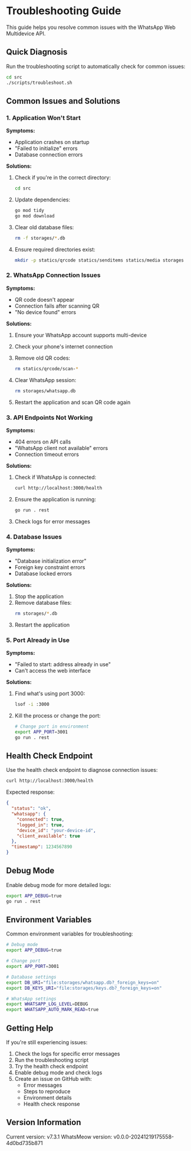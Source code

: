 # Troubleshooting Guide

This guide helps you resolve common issues with the WhatsApp Web Multidevice API.

## Quick Diagnosis

Run the troubleshooting script to automatically check for common issues:

```bash
cd src
./scripts/troubleshoot.sh
```

## Common Issues and Solutions

### 1. Application Won't Start

**Symptoms:**
- Application crashes on startup
- "Failed to initialize" errors
- Database connection errors

**Solutions:**
1. Check if you're in the correct directory:
   ```bash
   cd src
   ```

2. Update dependencies:
   ```bash
   go mod tidy
   go mod download
   ```

3. Clear old database files:
   ```bash
   rm -f storages/*.db
   ```

4. Ensure required directories exist:
   ```bash
   mkdir -p statics/qrcode statics/senditems statics/media storages
   ```

### 2. WhatsApp Connection Issues

**Symptoms:**
- QR code doesn't appear
- Connection fails after scanning QR
- "No device found" errors

**Solutions:**
1. Ensure your WhatsApp account supports multi-device
2. Check your phone's internet connection
3. Remove old QR codes:
   ```bash
   rm statics/qrcode/scan-*
   ```

4. Clear WhatsApp session:
   ```bash
   rm storages/whatsapp.db
   ```

5. Restart the application and scan QR code again

### 3. API Endpoints Not Working

**Symptoms:**
- 404 errors on API calls
- "WhatsApp client not available" errors
- Connection timeout errors

**Solutions:**
1. Check if WhatsApp is connected:
   ```bash
   curl http://localhost:3000/health
   ```

2. Ensure the application is running:
   ```bash
   go run . rest
   ```

3. Check logs for error messages

### 4. Database Issues

**Symptoms:**
- "Database initialization error"
- Foreign key constraint errors
- Database locked errors

**Solutions:**
1. Stop the application
2. Remove database files:
   ```bash
   rm storages/*.db
   ```
3. Restart the application

### 5. Port Already in Use

**Symptoms:**
- "Failed to start: address already in use"
- Can't access the web interface

**Solutions:**
1. Find what's using port 3000:
   ```bash
   lsof -i :3000
   ```

2. Kill the process or change the port:
   ```bash
   # Change port in environment
   export APP_PORT=3001
   go run . rest
   ```

## Health Check Endpoint

Use the health check endpoint to diagnose connection issues:

```bash
curl http://localhost:3000/health
```

Expected response:
```json
{
  "status": "ok",
  "whatsapp": {
    "connected": true,
    "logged_in": true,
    "device_id": "your-device-id",
    "client_available": true
  },
  "timestamp": 1234567890
}
```

## Debug Mode

Enable debug mode for more detailed logs:

```bash
export APP_DEBUG=true
go run . rest
```

## Environment Variables

Common environment variables for troubleshooting:

```bash
# Debug mode
export APP_DEBUG=true

# Change port
export APP_PORT=3001

# Database settings
export DB_URI="file:storages/whatsapp.db?_foreign_keys=on"
export DB_KEYS_URI="file:storages/keys.db?_foreign_keys=on"

# WhatsApp settings
export WHATSAPP_LOG_LEVEL=DEBUG
export WHATSAPP_AUTO_MARK_READ=true
```

## Getting Help

If you're still experiencing issues:

1. Check the logs for specific error messages
2. Run the troubleshooting script
3. Try the health check endpoint
4. Enable debug mode and check logs
5. Create an issue on GitHub with:
   - Error messages
   - Steps to reproduce
   - Environment details
   - Health check response

## Version Information

Current version: v7.3.1
WhatsMeow version: v0.0.0-20241219175558-4d0bd735b871